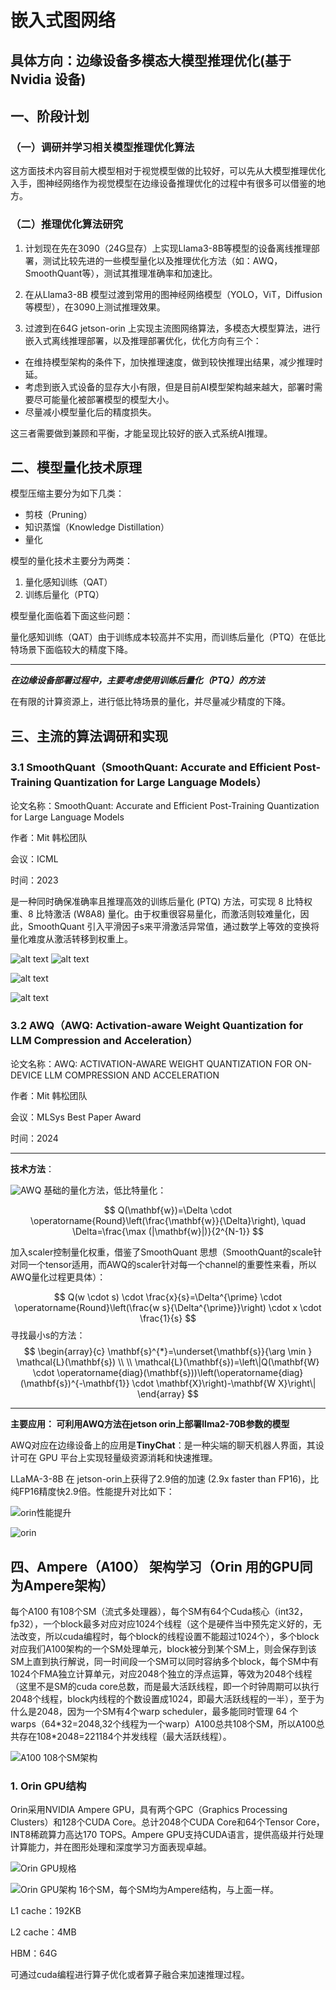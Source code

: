 # 嵌入式图网络
## 具体方向：边缘设备多模态大模型推理优化(基于Nvidia 设备)


## 一、阶段计划
### （一）调研并学习相关模型推理优化算法
这方面技术内容目前大模型相对于视觉模型做的比较好，可以先从大模型推理优化入手，图神经网络作为视觉模型在边缘设备推理优化的过程中有很多可以借鉴的地方。
### （二）推理优化算法研究
1. 计划现在先在3090（24G显存）上实现Llama3-8B等模型的设备离线推理部署，测试比较先进的一些模型量化以及推理优化方法（如：AWQ，SmoothQuant等），测试其推理准确率和加速比。
2. 在从Llama3-8B 模型过渡到常用的图神经网络模型（YOLO，ViT，Diffusion等模型），在3090上测试推理效果。

3. 过渡到在64G jetson-orin 上实现主流图网络算法，多模态大模型算法，进行嵌入式离线推理部署，以及推理部署优化，优化方向有三个：

- 在维持模型架构的条件下，加快推理速度，做到较快推理出结果，减少推理时延。
- 考虑到嵌入式设备的显存大小有限，但是目前AI模型架构越来越大，部署时需要尽可能量化被部署模型的模型大小。
- 尽量减小模型量化后的精度损失。

这三者需要做到兼顾和平衡，才能呈现比较好的嵌入式系统AI推理。

## 二、模型量化技术原理

模型压缩主要分为如下几类：

- 剪枝（Pruning）
- 知识蒸馏（Knowledge Distillation）
- 量化

模型的量化技术主要分为两类：
1. 量化感知训练（QAT）
2. 训练后量化（PTQ）

模型量化面临着下面这些问题：

量化感知训练（QAT）由于训练成本较高并不实用，而训练后量化（PTQ）在低比特场景下面临较大的精度下降。

---

_**在边缘设备部署过程中，主要考虑使用训练后量化（PTQ）的方法**_

在有限的计算资源上，进行低比特场景的量化，并尽量减少精度的下降。

## 三、主流的算法调研和实现
### 3.1 SmoothQuant（SmoothQuant: Accurate and Efficient Post-Training Quantization for Large Language Models）

论文名称：SmoothQuant: Accurate and Efficient Post-Training Quantization for Large Language Models

作者：Mit 韩松团队

会议：ICML

时间：2023

是一种同时确保准确率且推理高效的训练后量化 (PTQ) 方法，可实现 8 比特权重、8 比特激活 (W8A8) 量化。由于权重很容易量化，而激活则较难量化，因此，SmoothQuant 引入平滑因子s来平滑激活异常值，通过数学上等效的变换将量化难度从激活转移到权重上。

![alt text](image11.png)
![alt text](image14.png)

![alt text](image12.png)

![alt text](image13.png)
### 3.2 AWQ（AWQ: Activation-aware Weight Quantization for LLM Compression and Acceleration）

论文名称：AWQ: ACTIVATION-AWARE WEIGHT QUANTIZATION FOR
ON-DEVICE LLM COMPRESSION AND ACCELERATION

作者：Mit 韩松团队

会议：MLSys Best Paper Award

时间：2024 

---

**技术方法**：

![AWQ](image10.png)
基础的量化方法，低比特量化：

$$
Q(\mathbf{w})=\Delta \cdot \operatorname{Round}\left(\frac{\mathbf{w}}{\Delta}\right), \quad \Delta=\frac{\max (|\mathbf{w}|)}{2^{N-1}}
$$

加入scaler控制量化权重，借鉴了SmoothQuant 思想（SmoothQuant的scale针对同一个tensor适用，而AWQ的scaler针对每一个channel的重要性来看，所以AWQ量化过程更具体）：

$$
Q(w \cdot s) \cdot \frac{x}{s}=\Delta^{\prime} \cdot \operatorname{Round}\left(\frac{w s}{\Delta^{\prime}}\right) \cdot x \cdot \frac{1}{s}
$$
寻找最小s的方法：
$$
\begin{array}{c}
\mathbf{s}^{*}=\underset{\mathbf{s}}{\arg \min } \mathcal{L}(\mathbf{s}) \\
\\
\mathcal{L}(\mathbf{s})=\left\|Q(\mathbf{W} \cdot \operatorname{diag}(\mathbf{s}))\left(\operatorname{diag}(\mathbf{s})^{-\mathbf{1}} \cdot \mathbf{X}\right)-\mathbf{W X}\right\|
\end{array}
$$

---
**主要应用： 可利用AWQ方法在jetson orin上部署llma2-70B参数的模型**

AWQ对应在边缘设备上的应用是**TinyChat**：是一种尖端的聊天机器人界面，其设计可在 GPU 平台上实现轻量级资源消耗和快速推理。

LLaMA-3-8B 在 jetson-orin上获得了2.9倍的加速 (2.9x faster than FP16)，比纯FP16精度快2.9倍。性能提升对比如下：

![orin性能提升](image8.jpg)

![orin](orin_example_new.gif)

## 四、Ampere（A100） 架构学习（Orin 用的GPU同为Ampere架构）
每个A100 有108个SM（流式多处理器），每个SM有64个Cuda核心（int32，fp32），一个block最多对应对应1024个线程（这个是硬件当中预先定义好的，无法改变，所以cuda编程时，每个block的线程设置不能超过1024个），多个block对应我们A100架构的一个SM处理单元，block被分到某个SM上，则会保存到该SM上直到执行解说，同一时间段一个SM可以同时容纳多个block，每个SM中有1024个FMA独立计算单元，对应2048个独立的浮点运算，等效为2048个线程（这里不是SM的cuda core总数，而是最大活跃线程，即一个时钟周期可以执行2048个线程，block内线程的个数设置成1024，即最大活跃线程的一半），至于为什么是2048，因为一个SM有4个warp scheduler，最多能同时管理 64 个 warps（64\*32=2048,32个线程为一个warp）A100总共108个SM，所以A100总共存在108\*2048=221184个并发线程（最大活跃线程）。


![A100 108个SM架构](image1.png)

### 1. Orin GPU结构
Orin采用NVIDIA Ampere GPU，具有两个GPC（Graphics Processing Clusters）和128个CUDA Core。总计2048个CUDA Core和64个Tensor Core，INT8稀疏算力高达170 TOPS。Ampere GPU支持CUDA语言，提供高级并行处理计算能力，并在图形处理和深度学习方面表现卓越。

![Orin GPU规格](image2.png)

![Orin GPU架构](image9.png)
16个SM，每个SM均为Ampere结构，与上面一样。

L1 cache：192KB

L2 cache：4MB

HBM：64G

可通过cuda编程进行算子优化或者算子融合来加速推理过程。


